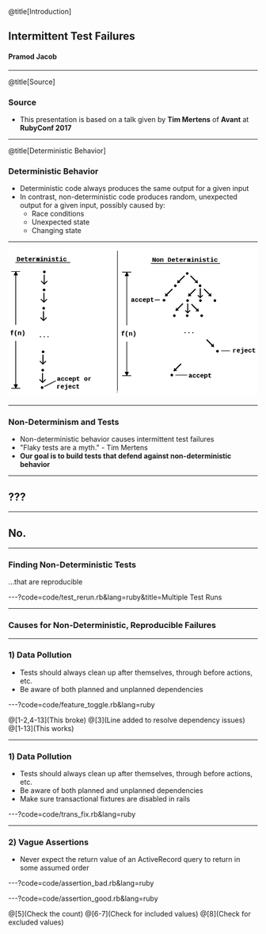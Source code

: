 @title[Introduction]

## Intermittent Test Failures
#### Pramod Jacob

---

@title[Source]

### Source

- This presentation is based on a talk given by **Tim Mertens** of **Avant** at **RubyConf 2017**

---

@title[Deterministic Behavior]

### Deterministic Behavior

- Deterministic code always produces the same output for a given input
- In contrast, non-deterministic code produces random, unexpected output for a given input, possibly caused by:
  - Race conditions
  - Unexpected state
  - Changing state

---

![Image-Absolute](assets/images/deterministic_nondeterministic.png)

---

### Non-Determinism and Tests

- Non-deterministic behavior causes intermittent test failures
- "Flaky tests are a myth." - Tim Mertens
- **Our goal is to build tests that defend against non-deterministic behavior**

---

## ???

---

## No.

---

### Finding Non-Deterministic Tests
...that are reproducible

---?code=code/test_rerun.rb&lang=ruby&title=Multiple Test Runs

---

### Causes for Non-Deterministic, __Reproducible__ Failures

---

### 1) Data Pollution

- Tests should always clean up after themselves, through before actions, etc.
- Be aware of both planned and unplanned dependencies

---?code=code/feature_toggle.rb&lang=ruby

@[1-2,4-13](This broke)
@[3](Line added to resolve dependency issues)
@[1-13](This works)

---

### 1) Data Pollution

- Tests should always clean up after themselves, through before actions, etc.
- Be aware of both planned and unplanned dependencies
- Make sure transactional fixtures are disabled in rails

---?code=code/trans_fix.rb&lang=ruby

---

### 2) Vague Assertions

- Never expect the return value of an ActiveRecord query to return in some assumed order

---?code=code/assertion_bad.rb&lang=ruby

---?code=code/assertion_good.rb&lang=ruby

@[5](Check the count)
@[6-7](Check for included values)
@[8](Check for excluded values)